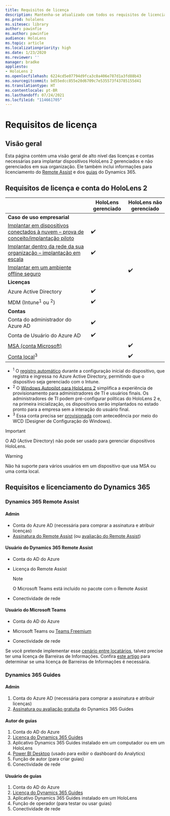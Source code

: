 ```yaml
---
title: Requisitos de licença
description: Mantenha-se atualizado com todos os requisitos de licenciamento e as diretrizes de que você precisa para o gerenciamento de dispositivo móvel, o HoloLens e o Remote Assist.
ms.prod: hololens
ms.sitesec: library
author: pawinfie
ms.author: pawinfie
audience: HoloLens
ms.topic: article
ms.localizationpriority: high
ms.date: 1/23/2020
ms.reviewer: ''
manager: bradke
appliesto:
- HoloLens 2
ms.openlocfilehash: 6224cd5e07794d9fca3c0a406e787d1a3fd88b43
ms.sourcegitcommit: bd55edcc855e20d6709c7e535573f43785155d41
ms.translationtype: HT
ms.contentlocale: pt-BR
ms.lasthandoff: 07/24/2021
ms.locfileid: "114661705"
---
```

# <a name="license-requirements"></a>Requisitos de licença

## <a name="overview"></a>Visão geral
Esta página contém uma visão geral de alto nível das licenças e contas necessárias para implantar dispositivos HoloLens 2 gerenciados e não gerenciados em sua organização. Ele também inclui informações para licenciamento do [Remote Assist](#dynamics-365-remote-assist) e dos [guias](#dynamics-365-guides) do Dynamics 365.

## <a name="hololens-2-license-and-account-requirements"></a>Requisitos de licença e conta do HoloLens 2

 
|       &nbsp;      | HoloLens gerenciado | HoloLens não gerenciado |
|-------------------|-----------------|---------------------|
| **Caso de uso empresarial** | | |
| [Implantar em dispositivos conectados à nuvem – prova de conceito/implantação piloto](hololens-requirements.md#scenario-a-deploy-to-cloud-connected-devices)  | ✔️| |
| [Implantar dentro da rede da sua organização – implantação em escala](hololens-requirements.md#scenario-b-deploy-inside-your-organizations-network) | ✔️| |
| [Implantar em um ambiente offline seguro](hololens-requirements.md#scenario-c-deploy-in-secure-offline-environment) | | ✔️ |
| **Licenças** | | |
| Azure Active Directory | ✔️ | |
| MDM (Intune<sup>1</sup> ou <sup>2</sup>) | ✔️  | |
| **Contas** |  | |
| Conta do administrador do Azure AD | ✔️ |  |
| Conta de Usuário do Azure AD | ✔️ | |
| [MSA (conta Microsoft)](/windows/security/identity-protection/access-control/microsoft-accounts)| | ✔️ |
| [Conta local](/windows/security/identity-protection/access-control/local-accounts)<sup>3</sup> | | ✔️ |
- <sup>1</sup> O [registro automático](/mem/intune/enrollment/windows-enroll#enable-windows-10-automatic-enrollment) durante a configuração inicial do dispositivo, que registra e ingressa no Azure Active Directory, permitindo que o dispositivo seja gerenciado com o Intune.
- <sup>2</sup> O [Windows Autopilot para HoloLens 2](hololens2-autopilot.md) simplifica a experiência de provisionamento para administradores de TI e usuários finais. Os administradores de TI podem pré-configurar políticas do HoloLens 2 e, na primeira inicialização, os dispositivos serão implantados no estado pronto para a empresa sem a interação do usuário final.
- <sup>3</sup> Essa conta precisa ser [provisionada](hololens-provisioning.md#provisioning-package-hololens-wizard) com antecedência por meio do WCD (Designer de Configuração do Windows).

> [!IMPORTANT]
> O AD (Active Directory) não pode ser usado para gerenciar dispositivos HoloLens.
 
> [!WARNING]
> Não há suporte para vários usuários em um dispositivo que usa MSA ou uma conta local.

## <a name="dynamics-365-licensing-and-requirements"></a>Requisitos e licenciamento do Dynamics 365

### <a name="dynamics-365-remote-assist"></a>Dynamics 365 Remote Assist 

#### <a name="admin"></a>Admin

- Conta do Azure AD (necessária para comprar a assinatura e atribuir licenças)
- [Assinatura do Remote Assist](/dynamics365/mixed-reality/remote-assist/buy-and-deploy-remote-assist) (ou [avaliação do Remote Assist](/dynamics365/mixed-reality/remote-assist/try-remote-assist))
    
#### <a name="dynamics-365-remote-assist-user"></a>Usuário do Dynamics 365 Remote Assist

- Conta do AD do Azure

- Licença do Remote Assist 

  > [!NOTE]
  > O Microsoft Teams está incluído no pacote com o Remote Assist

- Conectividade de rede

#### <a name="microsoft-teams-user"></a>Usuário do Microsoft Teams

- Conta do AD do Azure

- Microsoft Teams ou [Teams Freemium](https://products.office.com/microsoft-teams/free)

- Conectividade de rede

Se você pretende implementar esse [cenário entre locatários](/dynamics365/mixed-reality/remote-assist/cross-tenant-overview#scenario-2-leasing-services-to-other-tenants), talvez precise ter uma licença de Barreiras de Informações. Confira [este artigo](/dynamics365/mixed-reality/remote-assist/cross-tenant-licensing-implementation#step-1-determine-if-information-barriers-are-necessary) para determinar se uma licença de Barreiras de Informações é necessária.

### <a name="dynamics-365-guides"></a>Dynamics 365 Guides 

#### <a name="admin"></a>Admin

1. Conta do Azure AD (necessária para comprar a assinatura e atribuir licenças)
2. [Assinatura ou avaliação gratuita](/dynamics365/mixed-reality/guides/setup-step-one) do Dynamics 365 Guides

#### <a name="guides-author"></a>Autor de guias

1. Conta do AD do Azure
1. [Licença do Dynamics 365 Guides](/dynamics365/mixed-reality/guides/requirements)
1. Aplicativo Dynamics 365 Guides instalado em um computador ou em um HoloLens
1. [Power BI Desktop](https://powerbi.microsoft.com/desktop/) (usado para exibir o dashboard do Analytics)
1. Função de autor (para criar guias)
1. Conectividade de rede

#### <a name="guides-user"></a>Usuário de guias

1. Conta do AD do Azure
1. [Licença do Dynamics 365 Guides](/dynamics365/mixed-reality/guides/requirements)
1. Aplicativo Dynamics 365 Guides instalado em um HoloLens
1. Função de operador (para testar ou usar guias)
1. Conectividade de rede
